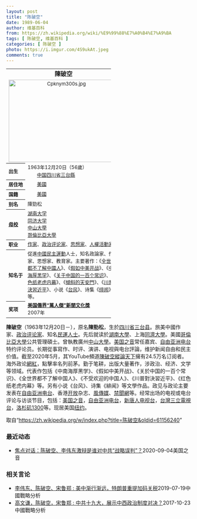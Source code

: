 ```yaml
---
layout: post
title: "陈破空"
date: 1989-06-04
author: 维基百科
from: https://zh.wikipedia.org/wiki/%E9%99%88%E7%A0%B4%E7%A9%BA
tags: [ 陈破空, 维基百科 ]
categories: [ 陈破空 ]
photo: https://i.imgur.com/4S9ukAt.jpeg
comments: true
---
```

<div class="mw-parser-output">
<table class="infobox biography vcard" cellspacing="3" style="border-spacing:3px;width:22em;text-align:left;font-size:small;line-height:1.5em"><tbody><tr><th colspan="2" style="text-align:center;font-size:125%;font-weight:bold"><span class="fn">陳破空</span></th></tr><tr><td colspan="2" style="text-align:center"><a href="/wiki/File:Cpknym300s.jpg" class="image"><img alt="Cpknym300s.jpg" src="//upload.wikimedia.org/wikipedia/commons/6/64/Cpknym300s.jpg" decoding="async" width="300" height="225" data-file-width="300" data-file-height="225"></a></td></tr><tr><th scope="row" style="text-align:left;white-space: nowrap;;">出生</th><td style=""><span style="display:none"> (<span class="bday">1963-12-20</span>) </span>1963年12月20日<span class="noprint ForceAgeToShow">（<span class="currentage"></span>56歲）</span><br><span class="birthplace"><span class="flagicon"><img alt="" src="//upload.wikimedia.org/wikipedia/commons/thumb/f/fa/Flag_of_the_People%27s_Republic_of_China.svg/22px-Flag_of_the_People%27s_Republic_of_China.svg.png" decoding="async" width="22" height="15" class="thumbborder" srcset="//upload.wikimedia.org/wikipedia/commons/thumb/f/fa/Flag_of_the_People%27s_Republic_of_China.svg/33px-Flag_of_the_People%27s_Republic_of_China.svg.png 1.5x, //upload.wikimedia.org/wikipedia/commons/thumb/f/fa/Flag_of_the_People%27s_Republic_of_China.svg/44px-Flag_of_the_People%27s_Republic_of_China.svg.png 2x" data-file-width="900" data-file-height="600">&nbsp;</span><a href="/wiki/%E4%B8%AD%E5%8D%8E%E4%BA%BA%E6%B0%91%E5%85%B1%E5%92%8C%E5%9B%BD" title="中华人民共和国">中国</a><a href="/wiki/%E5%9B%9B%E5%B7%9D%E7%9C%81" title="四川省">四川省</a><a href="/wiki/%E4%B8%89%E5%8F%B0%E7%B8%A3" class="mw-redirect" title="三台縣">三台縣</a></span></td></tr><tr><th scope="row" style="text-align:left;white-space: nowrap;;">居住地</th><td class="label" style=""><span class="flagicon"><img alt="" src="//upload.wikimedia.org/wikipedia/commons/thumb/a/a4/Flag_of_the_United_States.svg/22px-Flag_of_the_United_States.svg.png" decoding="async" width="22" height="12" class="thumbborder" srcset="//upload.wikimedia.org/wikipedia/commons/thumb/a/a4/Flag_of_the_United_States.svg/33px-Flag_of_the_United_States.svg.png 1.5x, //upload.wikimedia.org/wikipedia/commons/thumb/a/a4/Flag_of_the_United_States.svg/44px-Flag_of_the_United_States.svg.png 2x" data-file-width="1235" data-file-height="650">&nbsp;</span><a href="/wiki/%E7%BE%8E%E5%9C%8B" class="mw-redirect" title="美國">美國</a></td></tr><tr><th scope="row" style="text-align:left;white-space: nowrap;;">国籍</th><td class="category" style=""><span class="flagicon"><img alt="" src="//upload.wikimedia.org/wikipedia/commons/thumb/a/a4/Flag_of_the_United_States.svg/22px-Flag_of_the_United_States.svg.png" decoding="async" width="22" height="12" class="thumbborder" srcset="//upload.wikimedia.org/wikipedia/commons/thumb/a/a4/Flag_of_the_United_States.svg/33px-Flag_of_the_United_States.svg.png 1.5x, //upload.wikimedia.org/wikipedia/commons/thumb/a/a4/Flag_of_the_United_States.svg/44px-Flag_of_the_United_States.svg.png 2x" data-file-width="1235" data-file-height="650">&nbsp;</span><a href="/wiki/%E7%BE%8E%E5%9C%8B" class="mw-redirect" title="美國">美國</a></td></tr><tr><th scope="row" style="text-align:left;white-space: nowrap;;">别名</th><td class="nickname" style="">陳勁松</td></tr><tr><th scope="row" style="text-align:left;white-space: nowrap;;"><a href="/wiki/%E6%AF%8D%E6%A0%A1" title="母校">母校</a></th><td style=""><a href="/wiki/%E6%B9%96%E5%8D%97%E5%A4%A7%E5%AD%A6" title="湖南大学">湖南大学</a><br><a href="/wiki/%E5%90%8C%E6%B5%8E%E5%A4%A7%E5%AD%A6" title="同济大学">同济大学</a><br><a href="/wiki/%E4%B8%AD%E5%B1%B1%E5%A4%A7%E5%AD%B8" class="mw-redirect mw-disambig" title="中山大學">中山大學</a><br><a href="/wiki/%E5%93%A5%E5%80%AB%E6%AF%94%E4%BA%9E%E5%A4%A7%E5%AD%B8" class="mw-redirect" title="哥倫比亞大學">哥倫比亞大學</a></td></tr><tr><th scope="row" style="text-align:left;white-space: nowrap;;">职业</th><td class="role" style=""><a href="/wiki/%E4%BD%9C%E5%AE%B6" title="作家">作家</a>、<a href="/w/index.php?title=%E6%94%BF%E6%B2%BB%E8%AF%84%E8%AE%BA%E5%AE%B6&amp;action=edit&amp;redlink=1" class="new" title="政治评论家（页面不存在）">政治评论家</a>、<a href="/wiki/%E6%80%9D%E6%83%B3%E5%AE%B6" title="思想家">思想家</a>、<a href="/wiki/%E4%BA%BA%E6%AC%8A%E6%B4%BB%E5%8B%95%E5%AE%B6" class="mw-redirect" title="人權活動家">人權活動家</a></td></tr><tr><th scope="row" style="text-align:left;white-space: nowrap;;">知名于</th><td style="">促進<a href="/wiki/%E4%B8%AD%E5%9C%8B%E6%B0%91%E4%B8%BB%E9%81%8B%E5%8B%95" class="mw-redirect" title="中國民主運動">中國民主運動</a>人士，知名政論家、作家、思想家、教育家。主要著作：《<a href="/w/index.php?title=%E5%85%A8%E4%B8%96%E7%95%8C%E9%83%BD%E4%B8%8D%E4%BA%86%E8%A7%A3%E4%B8%AD%E5%9C%8B%E4%BA%BA&amp;action=edit&amp;redlink=1" class="new" title="全世界都不了解中國人（页面不存在）">全世界都不了解中國人</a>》、《<a href="/w/index.php?title=%E5%81%87%E5%A6%82%E4%B8%AD%E7%BE%8E%E5%BC%80%E6%88%98&amp;action=edit&amp;redlink=1" class="new" title="假如中美开战（页面不存在）">假如中美开战</a>》、《<a href="/w/index.php?title=%E4%B8%AD%E5%8D%97%E6%B5%B7%E5%8E%9A%E9%BB%91%E5%AD%A6&amp;action=edit&amp;redlink=1" class="new" title="中南海厚黑学（页面不存在）">中南海厚黑学</a>》、《<a href="/w/index.php?title=%E5%85%B3%E4%BA%8E%E4%B8%AD%E5%9B%BD%E7%9A%84%E4%B8%80%E7%99%BE%E4%B8%AA%E5%B8%B8%E8%AF%86&amp;action=edit&amp;redlink=1" class="new" title="关于中国的一百个常识（页面不存在）">关于中国的一百个常识</a>》、《<a href="/w/index.php?title=%E7%BA%A2%E8%89%B2%E7%BA%B8%E8%80%81%E8%99%8E%E5%86%85%E5%B9%95&amp;action=edit&amp;redlink=1" class="new" title="红色纸老虎内幕（页面不存在）">红色纸老虎内幕</a>》、《<a href="/w/index.php?title=%E5%82%BE%E6%96%9C%E7%9A%84%E5%A4%A9%E5%AE%89%E9%96%80&amp;action=edit&amp;redlink=1" class="new" title="傾斜的天安門（页面不存在）">傾斜的天安門</a>》、《<a href="/w/index.php?title=%E5%B7%9D%E6%99%AE%E5%B0%8D%E6%B1%BA%E7%BF%92%E8%BF%91%E5%B9%B3&amp;action=edit&amp;redlink=1" class="new" title="川普對決習近平（页面不存在）">川普對決習近平</a>》、小说《<a href="/wiki/%E5%8F%B0%E9%A3%8E" class="mw-redirect" title="台风">台风</a>》、诗集《<a href="/wiki/%E7%B7%8B%E8%81%9E" title="緋聞">绯闻</a>》等。</td></tr><tr><th scope="row" style="text-align:left;white-space: nowrap;;">奖项</th><td class="note" style=""><b><a href="/w/index.php?title=%E7%BE%8E%E5%9B%BD%E5%83%91%E7%95%8C%E2%80%9C%E8%90%AC%E4%BA%BA%E5%82%91%E2%80%9D%E6%96%B0%E8%81%9E%E6%96%87%E5%8C%96%E7%8D%8E&amp;action=edit&amp;redlink=1" class="new" title="美国僑界“萬人傑”新聞文化獎（页面不存在）">美国僑界“萬人傑”新聞文化獎</a></b> <br> 2007年                  <br></td></tr></tbody></table>
<p><b>陳破空</b>（1963年12月20日<span class="useeditintro" title="Template:BLP editintro">－</span>），原名<b>陳勁松</b>，生於<a href="/wiki/%E5%9B%9B%E5%B7%9D%E7%9C%81" title="四川省">四川省</a><a href="/wiki/%E4%B8%89%E5%8F%B0%E5%8E%BF" title="三台县">三台县</a>。旅美中國作家、<a href="/w/index.php?title=%E6%94%BF%E6%B2%BB%E8%AF%84%E8%AE%BA%E5%AE%B6&amp;action=edit&amp;redlink=1" class="new" title="政治评论家（页面不存在）">政治评论家</a>、知名<a href="/wiki/%E6%B0%91%E9%81%8B%E4%BA%BA%E5%A3%AB" class="mw-redirect" title="民運人士">民運人士</a>。先后就读於<a href="/wiki/%E6%B9%96%E5%8D%97%E5%A4%A7%E5%AD%A6" title="湖南大学">湖南大學</a>、上海<a href="/wiki/%E5%90%8C%E6%BF%9F%E5%A4%A7%E5%AD%B8" class="mw-redirect" title="同濟大學">同濟大學</a>。美國<a href="/wiki/%E5%93%A5%E5%80%AB%E6%AF%94%E4%BA%9E%E5%A4%A7%E5%AD%B8" class="mw-redirect" title="哥倫比亞大學">哥倫比亞大學</a>公共管理碩士。曾執教廣州<a href="/wiki/%E4%B8%AD%E5%B1%B1%E5%A4%A7%E5%AD%B8" class="mw-redirect mw-disambig" title="中山大學">中山大學</a>。<a href="/wiki/%E7%BE%8E%E5%9B%BD%E4%B9%8B%E9%9F%B3" title="美国之音">美国之音</a>常任嘉宾、<a href="/wiki/%E8%87%AA%E7%94%B1%E4%BA%9A%E6%B4%B2%E7%94%B5%E5%8F%B0" title="自由亚洲电台">自由亚洲电台</a>特约评论员。长期從事寫作、时评、演讲、电视與电台評論，维护新闻自由和民主价值。截至2020年5月，其YouTube頻道<a href="/w/index.php?title=%E9%99%B3%E7%A0%B4%E7%A9%BA%E7%B8%B1%E8%AB%96%E5%A4%A9%E4%B8%8B&amp;action=edit&amp;redlink=1" class="new" title="陳破空縱論天下（页面不存在）">陳破空縱論天下</a>擁有24.5万名订阅者。海外政论<a href="/wiki/%E7%B6%B2%E7%B4%85" class="mw-redirect" title="網紅">網紅</a>，點擊率名列前茅。勤于笔耕，出版大量著作，涉政治、经济、文学等领域。代表作包括《中南海厚黑学》、《假如中美开战》、《关於中国的一百个常识》、《全世界都不了解中国人》、《不受欢迎的中国人》、《川普對決習近平》、《红色纸老虎内幕》等。另有小说《台风》、诗集《緋闻》等文學作品。政见与政论主要发表在<a href="/wiki/%E8%87%AA%E7%94%B1%E4%BA%9A%E6%B4%B2%E7%94%B5%E5%8F%B0" title="自由亚洲电台">自由亚洲电台</a>、香港<a href="/wiki/%E9%96%8B%E6%94%BE" title="開放">开放</a>杂志、<a href="/wiki/%E9%A2%A8%E5%82%B3%E5%AA%92" title="風傳媒">風傳媒</a>、<a href="/w/index.php?title=%E7%A6%81%E8%81%9E%E7%B6%B2&amp;action=edit&amp;redlink=1" class="new" title="禁聞網（页面不存在）">禁聞網</a>等。经常出场的电视或电台评论与访谈节目，包括：<a href="/wiki/%E7%BE%8E%E5%9B%BD%E4%B9%8B%E9%9F%B3" title="美国之音">美国之音</a>，<a href="/wiki/%E8%87%AA%E7%94%B1%E4%BA%9A%E6%B4%B2%E7%94%B5%E5%8F%B0" title="自由亚洲电台">自由亚洲电台</a>，<a href="/wiki/%E6%96%B0%E5%94%90%E4%BA%BA%E7%94%B5%E8%A7%86%E5%8F%B0" class="mw-redirect" title="新唐人电视台">新唐人电视台</a>，<a href="/wiki/%E5%8F%B0%E7%81%A3" class="mw-redirect" title="台灣">台灣</a><a href="/wiki/%E4%B8%89%E7%AB%8B%E9%9B%BB%E8%A6%96%E5%8F%B0" class="mw-redirect" title="三立電視台">三立電視台</a>，<a href="/w/index.php?title=%E6%B4%9B%E6%9D%89%E7%9F%B61300&amp;action=edit&amp;redlink=1" class="new" title="洛杉矶1300（页面不存在）">洛杉矶1300</a>等。现居美国<a href="/wiki/%E7%BA%BD%E7%BA%A6" title="纽约">纽约</a>。
</p>
</div><noscript><img src="//zh.wikipedia.org/wiki/Special:CentralAutoLogin/start?type=1x1" alt="" title="" width="1" height="1" style="border: none; position: absolute;"></noscript>
<div class="printfooter">取自“<a dir="ltr" href="https://zh.wikipedia.org/w/index.php?title=陈破空&amp;oldid=61156240">https://zh.wikipedia.org/w/index.php?title=陈破空&amp;oldid=61156240</a>”</div><div id="recent-news"><h3>最近动态</h3><ul><li><a href="https://nodebe4.github.io/waimei/2020-09-04/%E7%84%A6%E7%82%B9%E5%AF%B9%E8%AF%9D-%E9%99%88%E7%A0%B4%E7%A9%BA-%E6%9D%8E%E4%BC%9F%E4%B8%9C%E6%BF%80%E8%BE%A9%E6%98%AF%E8%B0%81%E5%AF%B9%E4%B8%AD%E5%85%B1-%E6%88%98%E7%95%A5%E8%AF%AF%E5%88%A4" title="焦点对话：陈破空、李伟东激辩是谁对中共“战略误判”？—— Fri, 04 Sep 2020 13:56:00 GMT 焦点对话：陈破空、李伟东激辩是谁对中共“战略误判”？ 焦点对话：陈破空、李伟...">焦点对话：陈破空、李伟东激辩是谁对中共“战略误判”？</a><time>2020-09-04</time><a class="tag">美国之音</a></li>
</ul></div><div id="open-opinion"><h3>相关言论</h3><ul><li><a href="https://nodebe4.github.io/opinion/2019-07-19/%E6%9D%8E%E4%BC%9F%E4%B8%9C-%E9%99%88%E7%A0%B4%E7%A9%BA-%E5%AE%8B%E9%B2%81%E9%83%91-%E7%BE%8E%E4%B8%AD%E6%B8%90%E8%A1%8C%E6%B8%90%E8%BF%9C-%E7%89%B9%E6%9C%97%E6%99%AE%E9%87%8D%E6%8F%90%E5%8A%A0%E7%A0%81%E5%85%B3%E7%A8%8E/" title="">李伟东、陈破空、宋鲁郑 : 美中渐行渐远，特朗普重提加码关税</a><time>2019-07-19</time><a class="tag">中國戰略分析</a></li>
<li><a href="https://nodebe4.github.io/opinion/2017-10-23/%E9%AB%98%E6%96%87%E8%B0%A6-%E9%99%88%E7%A0%B4%E7%A9%BA-%E5%AE%8B%E9%B2%81%E9%83%91-%E4%B8%AD%E5%85%B1%E5%8D%81%E4%B9%9D%E5%A4%A7-%E5%B1%95%E7%A4%BA%E4%B8%AD%E8%A5%BF%E6%94%BF%E6%B2%BB%E5%88%B6%E5%BA%A6%E5%AF%B9%E5%86%B3/" title="高文谦，陈破空，宋鲁郑">高文谦，陈破空，宋鲁郑 : 中共十九大，展示中西政治制度对决？</a><time>2017-10-23</time><a class="tag">中國戰略分析</a></li>
</ul></div>